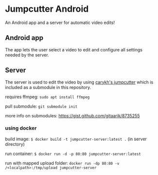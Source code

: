 # Jumpcutter Android
An Android app and a server for automatic video edits!

## Android app
The app lets the user select a video to edit and configure all settings needed by the server.

## Server
The server is used to edit the video by using [carykh's jumpcutter](https://github.com/carykh/jumpcutter) which is included as a submodule in this repository.

requires ffmpeg: `sudo apt install ffmpeg`

pull submodule: `git submodule init`

more info on submodules: https://gist.github.com/gitaarik/8735255

### using docker

build image: `$ docker build -t jumpcutter-server:latest .` (in server directory)

run container: `$ docker run -d -p 80:80 jumpcutter-server:latest`

run with mapped upload folder: `docker run -dp 80:80 -v /<localpath>:/tmp/upload jumpcutter-server`